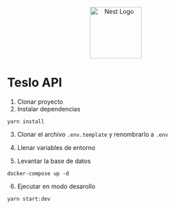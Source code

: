 <p align="center">
  <a href="http://nestjs.com/" target="blank"><img src="https://nestjs.com/img/logo-small.svg" width="120" alt="Nest Logo" /></a>
</p>

# Teslo API

1. Clonar proyecto
2. Instalar dependencias

```
yarn install
```

3. Clonar el archivo `.env.template` y renombrarlo a `.env`
4. Llenar variables de entorno

5. Levantar la base de datos

```
docker-compose up -d
```

6. Ejecutar en modo desarollo

```
yarn start:dev
```
